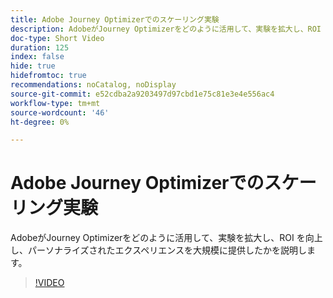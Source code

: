 ```yaml
---
title: Adobe Journey Optimizerでのスケーリング実験
description: AdobeがJourney Optimizerをどのように活用して、実験を拡大し、ROI を向上し、パーソナライズされたエクスペリエンスを大規模に提供したかを説明します。
doc-type: Short Video
duration: 125
index: false
hide: true
hidefromtoc: true
recommendations: noCatalog, noDisplay
source-git-commit: e52cdba2a9203497d97cbd1e75c81e3e4e556ac4
workflow-type: tm+mt
source-wordcount: '46'
ht-degree: 0%

---
```



# Adobe Journey Optimizerでのスケーリング実験

AdobeがJourney Optimizerをどのように活用して、実験を拡大し、ROI を向上し、パーソナライズされたエクスペリエンスを大規模に提供したかを説明します。

<!-- 72_S531_3442531_124_scaling-experimentation-with-adobe-journey-optimizer -->
>[!VIDEO](https://video.tv.adobe.com/v/3458240/?learn=on&enablevpops=true)
